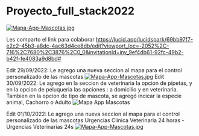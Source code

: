 # Proyecto_full_stack2022

[![Mapa-App-Mascotas.jpg](https://i.postimg.cc/fLYsrj2n/Mapa-App-Mascotas.jpg)](https://postimg.cc/Q9NvB5Z0)

Les comparto el link para colaborar 
https://lucid.app/lucidspark/69bb97f7-e2c2-45b3-a8dc-4ac63d4ce8db/edit?viewport_loc=-2052%2C-716%2C7680%2C3876%2C0_0&invitationId=inv_9ef4db61-92fc-49b2-b42f-fe4083a9d8bd#

Edit 29/09/2022:
Le agrego una nueva seccion al mapa para el control personalizado de las mascotas
[![Mapa-App-Mascotas.jpg](https://i.postimg.cc/3NBWDVZf/Mapa-App-Mascotas.jpg)](https://postimg.cc/m1PTvdJ7)
Edit 30/09/2022:
Le agrego en la seccion de veterinaria la opcion de pipetas, y en la opcion de peluqueria las opciones : a domicilio y en veterinaria.
Tambien en la opcion de tipo de mascota, se agregó incicar la especie animal, Cachorro o Adulto
![Mapa App Mascotas](https://user-images.githubusercontent.com/106636394/193378241-95de8ad6-11e2-4956-bb78-83d1bbb22324.jpeg)

Edit 01/10/2022:
Le agrego una nueva seccion al mapa para el control personalizado de las mascotas
Urgencias Clínica Veterinaria 24 horas - Urgencias Veterinarias 24s
[![Mapa-App-Mascotas.jpg](https://veterinariazoovet.com/wp-content/uploads/2020/02/wp-clinicas-veterinarias-1960x1206-2.jpg)](https://clivet24hs.com.ar/)

